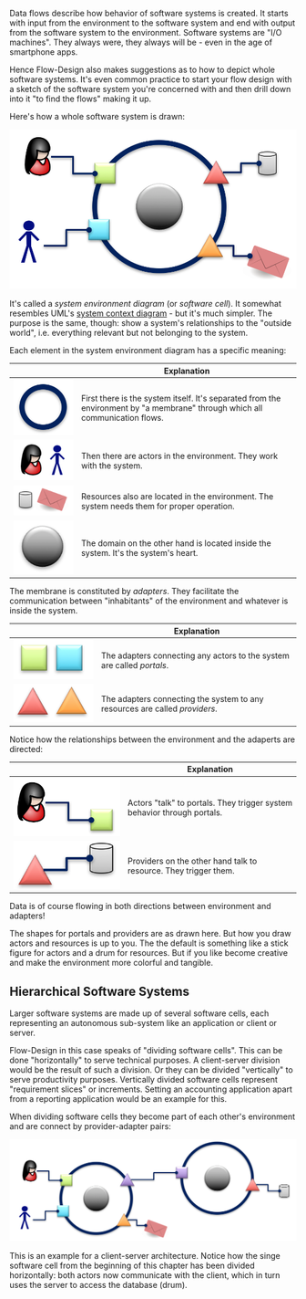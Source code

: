 Data flows describe how behavior of software systems is created. It starts with input from the environment to the software system and end with output from the software system to the environment. Software systems are "I/O machines". They always were, they always will be - even in the age of smartphone apps.

Hence Flow-Design also makes suggestions as to how to depict whole software systems. It's even common practice to start your flow design with a sketch of the software system you're concerned with and then drill down into it "to find the flows" making it up.

Here's how a whole software system is drawn:

![System environment diagram](images/software_systems/systemenvironment.png)

It's called a *system environment diagram* (or *software cell*). It somewhat resembles UML's [system context diagram](https://en.wikipedia.org/wiki/System_context_diagram) - but it's much simpler. The purpose is the same, though: show a system's relationships to the "outside world", i.e. everything relevant but not belonging to the system.

Each element in the system environment diagram has a specific meaning:

|  	|   Explanation	|
|---	|---	|
|   ![System](images/software_systems/membrane.png)	|  First there is the system itself. It's separated from the environment by "a membrane" through which all communication flows. 	|
|   ![Actors](images/software_systems/actors.png)	|  Then there are actors in the environment. They work with the system. 	|
|   ![Resources](images/software_systems/resources.png)	|  Resources also are located in the environment. The system needs them for proper operation. 	|
|   ![Domain](images/software_systems/domain.png)	|  The domain on the other hand is located inside the system. It's the system's heart. 	|

The membrane is constituted by *adapters*. They facilitate the communication between "inhabitants" of the environment and whatever is inside the system.

|  	|   Explanation	|
|---	|---	|
|   ![Portals](images/software_systems/portals.png)	|  The adapters connecting any actors to the system are called *portals*. 	|
|   ![Providers](images/software_systems/providers.png)	|  The adapters connecting the system to any resources are called *providers*. 	|

Notice how the relationships between the environment and the adaperts are directed:

|  	|   Explanation	|
|---	|---	|
|   ![Actors talking to portals](images/software_systems/actor-portal.png)	|  Actors "talk" to portals. They trigger system behavior through portals. 	|
|   ![System talking to resources](images/software_systems/provider-resource.png)	|  Providers on the other hand talk to resource. They trigger them.	|

Data is of course flowing in both directions between environment and adapters!

The shapes for portals and providers are as drawn here. But how you draw actors and resources is up to you. The the default is something like a stick figure for actors and a drum for resources. But if you like become creative and make the environment more colorful and tangible.

## Hierarchical Software Systems
Larger software systems are made up of several software cells, each representing an autonomous sub-system like an application or client or server.

Flow-Design in this case speaks of "dividing software cells". This can be done "horizontally" to serve technical purposes. A client-server division would be the result of such a division. Or they can be divided "vertically" to serve productivity purposes. Vertically divided software cells represent "requirement slices" or increments. Setting an accounting application apart from a reporting application would be an example for this.

When dividing software cells they become part of each other's environment and are connect by provider-adapter pairs:

![Client-server architecture](images/software_systems/client-server.png)

This is an example for a client-server architecture. Notice how the singe software cell from the beginning of this chapter has been divided horizontally: both actors now communicate with the client, which in turn uses the server to access the database (drum).
